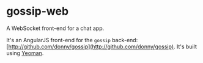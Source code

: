 gossip-web
==========

A WebSocket front-end for a chat app.

It's an AngularJS front-end for the `gossip` back-end: [http://github.com/donny/gossip](http://github.com/donny/gossip). It's built using [Yeoman](http://yeoman.io).
